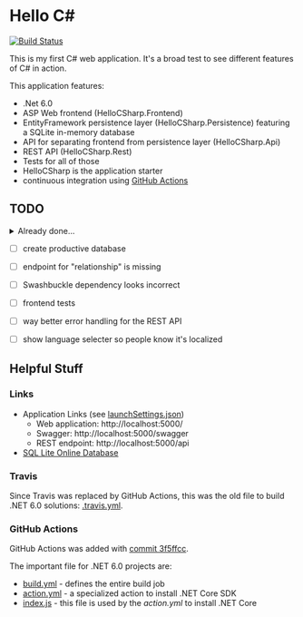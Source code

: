 # Hello C#

[![Build Status](https://github.com/slothsoft/hello-c-sharp/actions/workflows/build.yml/badge.svg)](https://github.com/slothsoft/hello-c-sharp/actions)

This is my first C# web application. It's a broad test to see different features of C# in action.

This application features:

- .Net 6.0 
- ASP Web frontend (HelloCSharp.Frontend)
- EntityFramework persistence layer (HelloCSharp.Persistence) featuring a SQLite in-memory database
- API for separating frontend from persistence layer (HelloCSharp.Api)
- REST API (HelloCSharp.Rest)
- Tests for all of those
- HelloCSharp is the application starter
- continuous integration using [GitHub Actions](https://github.com/slothsoft/hello-c-sharp/actions)



## TODO

<details>
  <summary>Already done...</summary>

- [x] rename `Database` into something more unique
- [x] use lookups instead of these database-based values?
- [x] run tests in Travis
- [x] create a three-layer tier
- [x] are unit test projects the way to go now?
- [x] right now definition of database connection and migration is copied in both main application and rest application
- [x] `AbstractRepositoryController`: it's not good that the ID is in the URL and the TValue
- [x] tests for endpoint and controller test for create and update are missing
- [x] test for endpoint "relationshiptype" is missing
- [x] is it possible to start REST and webapp in one application?
- [x] would it be better to inject repositories directly?
- [x] I18N
- [x] endpoint "relationshiptypes" should be string-based, not index-based in REST
- [x] deploy to Azure!
</details>
  
- [ ] create productive database
- [ ] endpoint for "relationship" is missing
- [ ] Swashbuckle dependency looks incorrect
- [ ] frontend tests
- [ ] way better error handling for the REST API
- [ ] show language selecter so people know it's localized



## Helpful Stuff

### Links

- Application Links (see [launchSettings.json](HelloCSharp/Properties/launchSettings.json))
  - Web application: http://localhost:5000/
  - Swagger: http://localhost:5000/swagger
  - REST endpoint: http://localhost:5000/api
- [SQL Lite Online Database](https://sqliteonline.com/)


### Travis

Since Travis was replaced by GitHub Actions, this was the old file to build .NET 6.0 solutions: [.travis.yml](../../blob/6564ef8e139409da7fd6f51004822a719961d924/.travis.yml). 


### GitHub Actions

GitHub Actions was added with [commit 3f5ffcc](../../commit/3f5ffccc324022379f7a954bdf169c97c1d4fe28). 

The important file for .NET 6.0 projects are:

- [build.yml](.github/workflows/build.yml) - defines the entire build job
- [action.yml](action.yml) - a specialized action to install .NET Core SDK
- [index.js](.github/dist/index.js) - this file is used by the _action.yml_ to install .NET Core


